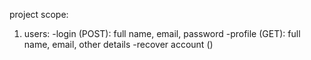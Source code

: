 project scope:

1) users: 
-login (POST): full name, email, password
-profile (GET): full name, email, other details
-recover account ()
